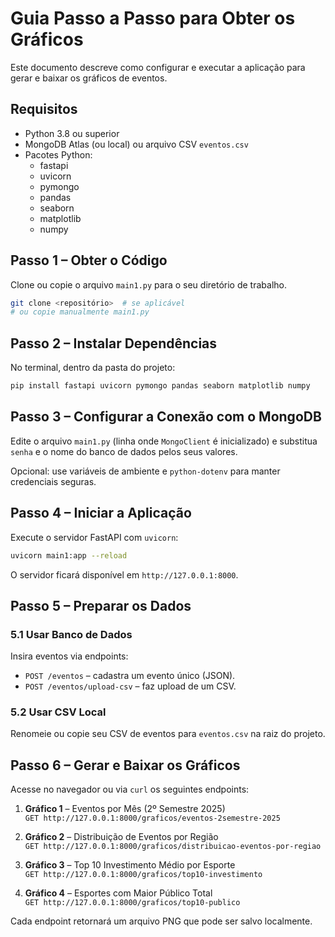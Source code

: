 # Guia Passo a Passo para Obter os Gráficos

Este documento descreve como configurar e executar a aplicação para gerar e baixar os gráficos de eventos.

## Requisitos

- Python 3.8 ou superior
- MongoDB Atlas (ou local) ou arquivo CSV `eventos.csv`
- Pacotes Python:
  - fastapi
  - uvicorn
  - pymongo
  - pandas
  - seaborn
  - matplotlib
  - numpy

## Passo 1 – Obter o Código

Clone ou copie o arquivo `main1.py` para o seu diretório de trabalho.

```bash
git clone <repositório>  # se aplicável
# ou copie manualmente main1.py
```

## Passo 2 – Instalar Dependências

No terminal, dentro da pasta do projeto:

```bash
pip install fastapi uvicorn pymongo pandas seaborn matplotlib numpy
```

## Passo 3 – Configurar a Conexão com o MongoDB

Edite o arquivo `main1.py` (linha onde `MongoClient` é inicializado) e substitua `senha` e o nome do banco de dados pelos seus valores.

Opcional: use variáveis de ambiente e `python-dotenv` para manter credenciais seguras.

## Passo 4 – Iniciar a Aplicação

Execute o servidor FastAPI com `uvicorn`:

```bash
uvicorn main1:app --reload
```

O servidor ficará disponível em `http://127.0.0.1:8000`.

## Passo 5 – Preparar os Dados

### 5.1 Usar Banco de Dados

Insira eventos via endpoints:
- `POST /eventos` – cadastra um evento único (JSON).
- `POST /eventos/upload-csv` – faz upload de um CSV.

### 5.2 Usar CSV Local

Renomeie ou copie seu CSV de eventos para `eventos.csv` na raiz do projeto.

## Passo 6 – Gerar e Baixar os Gráficos

Acesse no navegador ou via `curl` os seguintes endpoints:

1. **Gráfico 1** – Eventos por Mês (2º Semestre 2025)  
   `GET http://127.0.0.1:8000/graficos/eventos-2semestre-2025`

2. **Gráfico 2** – Distribuição de Eventos por Região  
   `GET http://127.0.0.1:8000/graficos/distribuicao-eventos-por-regiao`

3. **Gráfico 3** – Top 10 Investimento Médio por Esporte  
   `GET http://127.0.0.1:8000/graficos/top10-investimento`

4. **Gráfico 4** – Esportes com Maior Público Total  
   `GET http://127.0.0.1:8000/graficos/top10-publico`

Cada endpoint retornará um arquivo PNG que pode ser salvo localmente.

